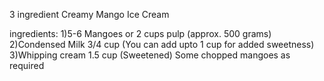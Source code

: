 3 ingredient Creamy Mango Ice Cream

ingredients:
1)5-6 Mangoes or 2 cups pulp (approx. 500 grams) 
2)Condensed Milk 3/4 cup (You can add upto 1 cup for added sweetness)
3)Whipping cream  1.5 cup (Sweetened)
Some chopped mangoes as required